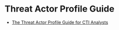 # Threat Actor Profile Guide
- [The Threat Actor Profile  Guide for CTI Analysts](https://github.com/curated-intel/Threat-Actor-Profile-Guide/blob/main/The%20Threat%20Actor%20Profile%20Guide%20for%20CTI%20Analysts.pdf)
